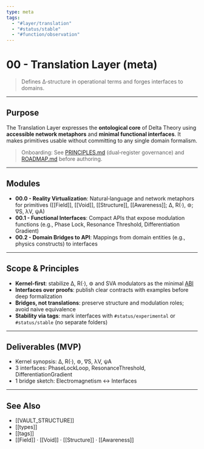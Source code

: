 ```yaml
---
type: meta
tags:
  - "#layer/translation"
  - "#status/stable"
  - "#function/observation"
---
```


# 00 - Translation Layer (meta)

> Defines ∆‑structure in operational terms and forges interfaces to domains.

---

## Purpose

The Translation Layer expresses the **ontological core** of Delta Theory using **accessible network metaphors** and **minimal functional interfaces**. It makes primitives usable without committing to any single domain formalism.

> Onboarding: See [PRINCIPLES.md](../../../../PRINCIPLES.md) (dual‑register governance) and [ROADMAP.md](../../../../ROADMAP.md) before authoring.

---

## Modules

- **00.0 - Reality Virtualization**: Natural‑language and network metaphors for primitives ([[Field]], [[Void]], [[Structure]], [[Awareness]]; ∆, R(·), ⊚; ∇S, λV, ψA)
- **00.1 - Functional Interfaces**: Compact APIs that expose modulation functions (e.g., Phase Lock, Resonance Threshold, Differentiation Gradient)
- **00.2 - Domain Bridges to API**: Mappings from domain entities (e.g., physics constructs) to interfaces

---

## Scope & Principles

- **Kernel‑first**: stabilize ∆, R(·), ⊚ and SVA modulators as the minimal [ABI](https://en.wikipedia.org/wiki/Application_binary_interface)
- **Interfaces over proofs**: publish clear contracts with examples before deep formalization
- **Bridges, not translations**: preserve structure and modulation roles; avoid naive equivalence
- **Stability via tags**: mark interfaces with `#status/experimental` or `#status/stable` (no separate folders)

---

## Deliverables (MVP)

- Kernel synopsis: ∆, R(·), ⊚, ∇S, λV, ψA
- 3 interfaces: PhaseLockLoop, ResonanceThreshold, DifferentiationGradient
- 1 bridge sketch: Electromagnetism ↔ Interfaces

---

## See Also

- [[VAULT_STRUCTURE]]
- [[types]]
- [[tags]]
- [[Field]] · [[Void]] · [[Structure]] · [[Awareness]]
